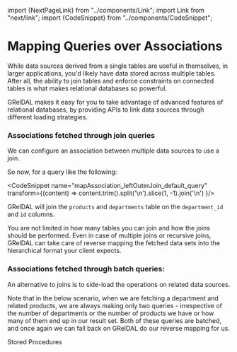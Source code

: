 import {NextPageLink} from "../components/Link";
import Link from "next/link";
import {CodeSnippet} from "../components/CodeSnippet";

# Mapping Queries over Associations

While data sources derived from a single tables are useful in themselves, in larger applications, you'd likely have data stored across multiple tables. After all, the ability to join tables and enforce constraints on connected tables is what makes relational databases so powerful.

GRelDAL makes it easy for you to take advantage of advanced features of relational databases, by providing APIs to link data sources through different loading strategies.

### Associations fetched through join queries

We can configure an association between multiple data sources to use a join.

<CodeSnippet name="mapAssociation_leftOuterJoin_default" />

So now, for a query like the following:

<CodeSnippet name="mapAssociation_leftOuterJoin_default_query" transform={(content) => content.trim().split('\n').slice(1, -1).join('\n') }/>

GRelDAL will join the `products` and `departments` table on the `department_id` and `id` columns.

You are not limited in how many tables you can join and how the joins should be performed. Even in case of multiple joins or recursive joins, GRelDAL can take care of reverse mapping the fetched data sets into the hierarchical format your client expects.

<CodeSnippet name="mapAssociation_multiJoin_custom" />

### Associations fetched through batch queries:

An alternative to joins is to side-load the operations on related data sources.

Note that in the below scenario, when we are fetching a department and related products, we are always making only two queries - irrespective of the number of departments or the number of products we have or how many of them end up in our result set. Both of these queries are batched, and once again we can fall back on GRelDAL do our reverse mapping for us.

<CodeSnippet name="mapAssociation_sideLoading" />

<NextPageLink>Stored Procedures</NextPageLink>
